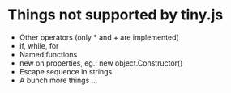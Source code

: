 # Things not supported by tiny.js
- Other operators (only * and + are implemented)
- if, while, for
- Named functions
- new on properties, eg.: new object.Constructor()
- Escape sequence in strings
- A bunch more things ...